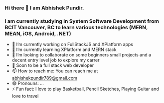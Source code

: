 ### Hi there 👋 I am Abhishek Pundir.
### I am currently studying in System Software Development from BCIT Vancouver, BC to learn various technologies (MERN, MEAN, iOS, Android, .NET) 
- 🔭 I’m currently working on FullStackJS and XPlatform apps
- 🌱 I’m currently learning XPlatform and MERN stack
- 👯 I’m looking to collaborate on some beginners small projects and a decent entry level job to explore my carrer
- 💬 Soon to be a full stack web developer
- 📫 How to reach me: You can reach me at abhishekpundir789@gmail.com
- 😄 Pronouns: ...
- ⚡ Fun fact: I love to play Basketball, Pencil Sketches, Playing Guitar and love to travel
<!--
**abhishekpundir789/abhishekpundir789** is a ✨ _special_ ✨ repository because its `README.md` (this file) appears on your GitHub profile.

Here are some ideas to get you started:

- 🔭 I’m currently working on FullStackJS and XPlatform apps
- 🌱 I’m currently learning XPlatform and MERN stack
- 👯 I’m looking to collaborate on some beginners small projects and a decent entry level job to explore my carrer
- 💬 Ask me about ...
- 📫 How to reach me: You can reach me at abhishekpundir789@gmail.com
- 😄 Pronouns: ...
- ⚡ Fun fact: I love to play Basketball, Pencil Sketches, Playing Guitar and love to travel
-->
